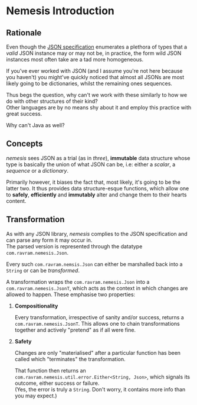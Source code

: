 # Nemesis Introduction

## Rationale
Even though the [JSON specification](https://tools.ietf.org/html/rfc7159) enumerates a plethora of types that a _valid_ JSON instance 
may or may not be, in practice, the form wild JSON instances most often take are a tad more homogeneous. 

If you've ever worked with JSON (and I assume you're not here because you haven't) you might've quickly noticed that almost all JSONs 
are most likely going to be dictionaries, whilst the remaining ones sequences.

Thus begs the question, why can't we work with these similarly to how we do with other structures of their kind?  
Other languages are by no means shy about it and employ this practice with great success.

Why can't Java as well?

## Concepts

_nemesis_ sees JSON as a trial (as in _three_), **immutable** data structure whose type is basically the union of what JSON can be,
i.e: either a _scalar_, a _sequence_ or a _dictionary_.

Primarily however, it biases the fact that, most likely, it's going to be the latter two.
It thus provides data structure-esque functions, which allow one to **safely**, **efficiently** and **immutably** alter and change them to their hearts content.

## Transformation
As with any JSON library, _nemesis_ complies to the JSON specification and can parse any form it may occur in.  
The parsed version is represented through the datatype `com.ravram.nemesis.Json`.

Every such `com.ravram.nemsis.Json` can either be marshalled back into a `String` or can be _transformed_. 

A transformation wraps the `com.ravram.nemesis.Json` into a `com.ravram.nemesis.JsonT`, which acts as the context in which
changes are allowed to happen. These emphasise two properties:

1. **Compositionality**
   
   Every transformation, irrespective of sanity and/or success, returns a `com.ravram.nemesis.JsonT`.
   This allows one to chain transformations together and actively "pretend" as if all were fine.

2. **Safety**
    
    Changes are only "materialised" after a particular function has been called which "terminates" the transformation. 
    
    That function then returns an `com.ravram.nemesis.util.error.Either<String, Json>`, which signals its outcome, either success or failure.\
    (Yes, the error is truly a `String`. Don't worry, it contains more info than you may expect.)
